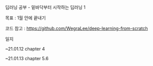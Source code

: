 딥러닝 공부 - 밑바닥부터 시작하는 딥러닝 1

목표 : 1월 안에 끝내기

코드 참고 : https://github.com/WegraLee/deep-learning-from-scratch

일지

~21.01.12 chapter 4

~21.01.13 chapter 5.6

